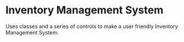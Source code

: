 # Inventory Management System
Uses classes and a series of controls to make a user friendly Inventory Management System.
